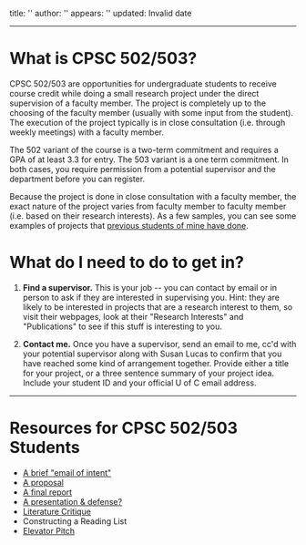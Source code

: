 title: ''
author: ''
appears: ''
updated: Invalid date

---

# What is CPSC 502/503?

CPSC 502/503 are opportunities for undergraduate students to receive course credit while doing a small research project under the direct supervision of a faculty member. The project is completely up to the choosing of the faculty member (usually with some input from the student). The execution of the project typically is in close consultation (i.e. through weekly meetings) with a faculty member.

The 502 variant of the course is a two-term commitment and requires a GPA of at least 3.3 for entry. The 503 variant is a one term commitment. In both cases, you require permission from a potential supervisor and the department before you can register.

Because the project is done in close consultation with a faculty member, the exact nature of the project varies from faculty member to faculty member (i.e. based on their research interests). As a few samples, you can see some examples of projects that [previous students of mine have done](CPSC502503/FinalReport.md).

# What do I need to do to get in?

1.  **Find a supervisor.** This is your job -- you can contact by email or in person to ask if they are interested in supervising you. Hint: they are likely to be interested in projects that are a research interest to them, so visit their webpages, look at their "Research Interests" and "Publications" to see if this stuff is interesting to you.

2.  **Contact me.** Once you have a supervisor, send an email to me, cc'd with your potential supervisor along with Susan Lucas to confirm that you have reached some kind of arrangement together. Provide either a title for your project, or a three sentence summary of your project idea.  Include your student ID and your official U of C email address.

* * *

# Resources for CPSC 502/503 Students

* [A brief "email of intent"](CPSC502503/EmailOfIntent.md)
* [A proposal](CPSC502503/Proposal.md)
* [A final report](CPSC502503/FinalReport.md)
* [A presentation & defense](CPSC502503/FinalPresentation?action=edit.md)[?](CPSC502503/FinalPresentation?action=edit.md)
* [Literature Critique](CPSC502503/LiteratureCritique.md)
* Constructing a Reading List
* [Elevator Pitch](CPSC502503/ElevatorPitches.md)
